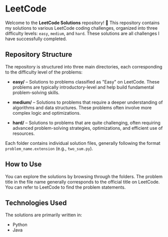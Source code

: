 # LeetCode

Welcome to the **LeetCode Solutions** repository! 🎯 This repository contains my solutions to various LeetCode coding challenges, organized into three difficulty levels: `easy`, `medium`, and `hard`. These solutions are all challenges I have successfully completed.

## Repository Structure

The repository is structured into three main directories, each corresponding to the difficulty level of the problems:

- **easy/** – Solutions to problems classified as "Easy" on LeetCode. These problems are typically introductory-level and help build fundamental problem-solving skills.
  
- **medium/** – Solutions to problems that require a deeper understanding of algorithms and data structures. These problems often involve more complex logic and optimizations.
  
- **hard/** – Solutions to problems that are quite challenging, often requiring advanced problem-solving strategies, optimizations, and efficient use of resources.

Each folder contains individual solution files, generally following the format `problem_name.extension` (e.g., `two_sum.py`).

## How to Use

You can explore the solutions by browsing through the folders. The problem title in the file name generally corresponds to the official title on LeetCode. You can refer to LeetCode to find the problem statements.

## Technologies Used

The solutions are primarily written in:

- Python
- Java
